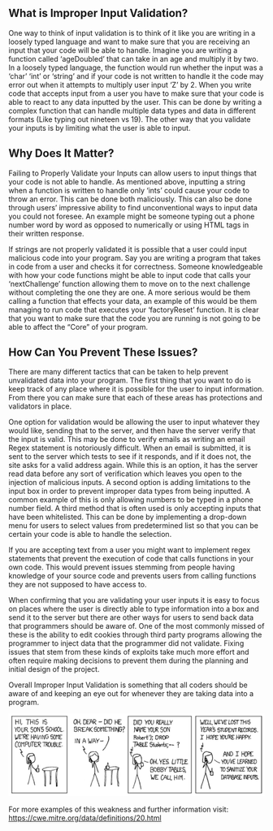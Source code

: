 ## What is Improper Input Validation?
One way to think of input validation is to think of it like you are writing in a loosely typed language and want to make sure that you are receiving an input that your code will be able to handle. Imagine you are writing a function called ‘ageDoubled’ that can take in an age and multiply it by two.  In a loosely typed language, the function would run whether the input was a ‘char’ ‘int’ or ‘string’ and if your code is not written to handle it the code may error out when it attempts to multiply user input ‘Z’ by 2. When you write code that accepts input from a user you have to make sure that your code is able to react to any data inputted by the user. This can be done by writing a complex function that can handle multiple data types and data in different formats (Like typing out nineteen vs 19). The other way that you validate your inputs is by limiting what the user is able to input. 


## Why Does It Matter? 
Failing to Properly Validate your Inputs can allow users to input things that your code is not able to handle. As mentioned above, inputting a string when a function is written to handle only ‘ints’ could cause your code to throw an error. This can be done both maliciously. This can also be done through users’ impressive ability to find unconventional ways to input data you could not foresee. An example might be someone typing out a phone number word by word as opposed to numerically or using HTML tags in their written response. 

If strings are not properly validated it is possible that a user could input malicious code into your program.  Say you are writing a program that takes in code from a user and checks it for correctness. Someone knowledgeable with how your code functions might be able to input code that calls your ‘nextChallenge’ function allowing them to move on to the next challenge without completing the one they are one. A more serious would be them calling a function that effects your data, an example of this would be them managing to run code that executes your ‘factoryReset’ function.  It is clear that you want to make sure that the code you are running is not going to be able to affect the “Core” of your program. 

## How Can You Prevent These Issues? 
There are many different tactics that can be taken to help prevent unvalidated data into your program. The first thing that you want to do is keep track of any place where it is possible for the user to input information. From there you can make sure that each of these areas has protections and validators in place. 
 
One option for validation would be allowing the user to input whatever they would like, sending that to the server, and then have the server verify that the input is valid. This may be done to verify emails as writing an email Regex statement is notoriously difficult. When an email is submitted, it is sent to the server which tests to see if it responds, and if it does not, the site asks for a valid address again. While this is an option, it has the server read data before any sort of verification which leaves you open to the injection of malicious inputs.  A second option is adding limitations to the input box in order to prevent improper data types from being inputted. A common example of this is only allowing numbers to be typed in a phone number field. A third method that is often used is only accepting inputs that have been whitelisted. This can be done by implementing a drop-down menu for users to select values from predetermined list so that you can be certain your code is able to handle the selection. 

If you are accepting text from a user you might want to implement regex statements that prevent the execution of code that calls functions in your own code. This would prevent issues stemming from people having knowledge of your source code and prevents users from calling functions they are not supposed to have access to.

When confirming that you are validating your user inputs it is easy to focus on places where the user is directly able to type information into a box and send it to the server but there are other ways for users to send back data that programmers should be aware of. One of the most commonly missed of these is the ability to edit cookies through third party programs allowing the programmer to inject data that the programmer did not validate. Fixing issues that stem from these kinds of exploits take much more effort and often require making decisions to prevent them during the planning and initial design of the project.

Overall Improper Input Validation is something that all coders should be aware of and keeping an eye out for whenever they are taking data into a program.


![test](../Django_Project/static/Comic.png)

For more examples of this weakness and further information visit: <https://cwe.mitre.org/data/definitions/20.html>
